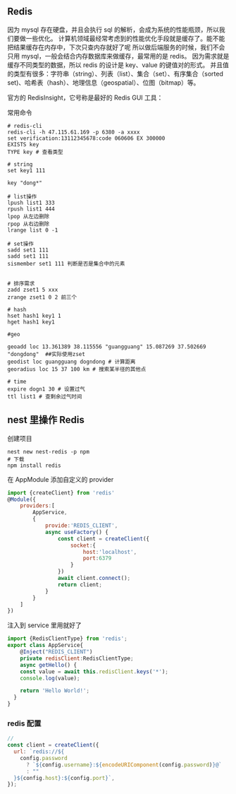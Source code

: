 ## Redis

因为 mysql 存在硬盘，并且会执行 sql 的解析，会成为系统的性能瓶颈，所以我们要做一些优化。
计算机领域最经常考虑到的性能优化手段就是缓存了。能不能把结果缓存在内存中，下次只查内存就好了呢
所以做后端服务的时候，我们不会只用 mysql，一般会结合内存数据库来做缓存，最常用的是 redis。
因为需求就是缓存不同类型的数据，所以 redis 的设计是 key、value 的键值对的形式。
并且值的类型有很多：字符串（string）、列表（list）、集合（set）、有序集合（sorted set)、哈希表（hash）、地理信息（geospatial）、位图（bitmap）等。

官方的 RedisInsight，它号称是最好的 Redis GUI 工具：

常用命令

```shell
# redis-cli
redis-cli -h 47.115.61.169 -p 6380 -a xxxx
set verification:13112345678:code 060606 EX 300000
EXISTS key
TYPE key # 查看类型
```

```shell
# string
set key1 111

key "dong*"

# list操作
lpush list1 333
rpush list1 444
lpop 从左边删除
rpop 从右边删除
lrange list 0 -1

# set操作
sadd set1 111
sadd set1 111
sismember set1 111 判断是否是集合中的元素


# 排序需求
zadd zset1 5 xxx
zrange zset1 0 2 前三个

# hash
hset hash1 key1 1
hget hash1 key1

#geo

geoadd loc 13.361389 38.115556 "guangguang" 15.087269 37.502669 "dongdong"  ##实际使用zset
geodist loc guangguang dogndong # 计算距离
georadius loc 15 37 100 km # 搜索某半径的其他点

# time
expire dogn1 30 # 设置过气
ttl list1 # 查剩余过气时间
```

## nest 里操作 Redis

创建项目

```shell
nest new nest-redis -p npm
# 下载
npm install redis
```

在 AppModule 添加自定义的 provider

```js
import {createClient} from 'redis'
@Module({
    providers:[
        AppService,
        {
            provide:'REDIS_CLIENT',
            async useFactory() {
                const client = createClient({
                    socket:{
                        host:'localhost',
                        port:6379
                    }
                })
                await client.connect();
                return client;
            }
        }
    ]
})
```

注入到 service 里用就好了

```js
import {RedisClientType} from 'redis';
export class AppService{
    @Inject("REDIS_CLIENT")
    private redisClient:RedisClientType;
    async getHello() {
    const value = await this.redisClient.keys('*');
    console.log(value);

    return 'Hello World!';
  }
}
```

### redis 配置

```js
// 
const client = createClient({
  url: `redis://${
    config.password
      ? `${config.username}:${encodeURIComponent(config.password)}@`
      : ""
  }${config.host}:${config.port}`,
});
```
